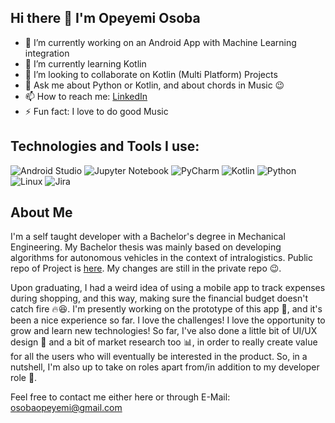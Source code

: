 ## Hi there 👋 I'm Opeyemi Osoba

- 🔭 I’m currently working on an Android App with Machine Learning integration
- 🌱 I’m currently learning Kotlin
- 👯 I’m looking to collaborate on Kotlin (Multi Platform) Projects
- 💬 Ask me about Python or Kotlin, and about chords in Music 😉
- 📫 How to reach me: [LinkedIn](https://www.linkedin.com/in/opeyemi-emmanuel-osoba/)
- ⚡ Fun fact: I love to do good Music

## Technologies and Tools I use:
![Android Studio](https://img.shields.io/badge/android%20studio-346ac1?style=for-the-badge&logo=android%20studio&logoColor=white)
![Jupyter Notebook](https://img.shields.io/badge/jupyter-%23FA0F00.svg?style=for-the-badge&logo=jupyter&logoColor=white)
![PyCharm](https://img.shields.io/badge/pycharm-143?style=for-the-badge&logo=pycharm&logoColor=black&color=black&labelColor=green)
![Kotlin](https://img.shields.io/badge/kotlin-%237F52FF.svg?style=for-the-badge&logo=kotlin&logoColor=white)
![Python](https://img.shields.io/badge/python-3670A0?style=for-the-badge&logo=python&logoColor=ffdd54)
![Linux](https://img.shields.io/badge/Linux-FCC624?style=for-the-badge&logo=linux&logoColor=black)
![Jira](https://img.shields.io/badge/jira-%230A0FFF.svg?style=for-the-badge&logo=jira&logoColor=white)


## About Me
I'm a self taught developer with a Bachelor's degree in Mechanical Engineering. My Bachelor thesis was mainly based on developing algorithms for autonomous vehicles in the context of intralogistics. Public repo of Project is [here](https://www.batoseet.de/index.php/s/zerdE4itKmyjmj9). My changes are still in the private repo 😉.

Upon graduating, I had a weird idea of using a mobile app to track expenses during shopping, and this way, making sure the financial budget doesn't catch fire 🔥😆. I'm presently working on the prototype of this app 📱, and it's been a nice experience so far. I love the challenges! I love the opportunity to grow and learn new technologies! So far, I've also done a little bit of UI/UX design 🎨 and a bit of market research too 📊, in order to really create value for all the users who will eventually be interested in the product. So, in a nutshell, I'm also up to take on roles apart from/in addition to my developer role 🚀.

Feel free to contact me either here or through E-Mail: osobaopeyemi@gmail.com






